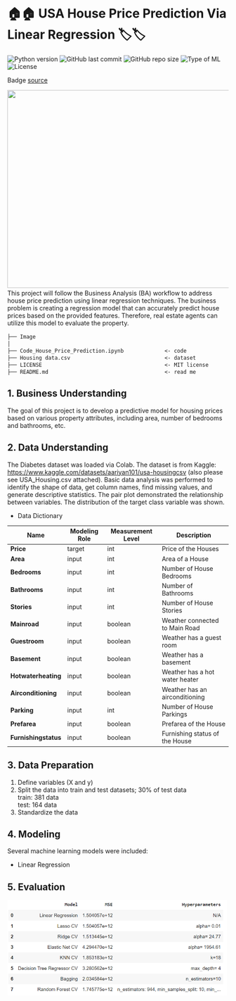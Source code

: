 # 🏠🏠 USA House Price Prediction Via Linear Regression 🏷️🏷️
![Python version](https://img.shields.io/badge/Python%20version-3.10%2B-lightgrey)
![GitHub last commit](https://img.shields.io/github/last-commit/Taweilo/house_price_prediction)
![GitHub repo size](https://img.shields.io/github/repo-size/Taweilo/house_price_prediction)
![Type of ML](https://img.shields.io/badge/Type%20of%20ML-Regression%20-red)
![License](https://img.shields.io/badge/License-MIT-green)

Badge [source](https://shields.io/)

 <img src="https://www.bouzaien.com/post/house-pricing-prediction/featured.png" width="1100" height="450">
This project will follow the Business Analysis (BA) workflow to address house price prediction using linear regression techniques. The business problem is creating a regression model that can accurately predict house prices based on the provided features. Therefore, real estate agents can utilize this model to evaluate the property.

```
├── Image                       
│
├── Code_House_Price_Prediction.ipynb             <- code
├── Housing data.csv                              <- dataset
├── LICENSE                                       <- MIT license
├── README.md                                     <- read me
```

## 1. Business Understanding
The goal of this project is to develop a predictive model for housing prices based on various property attributes, including area, number of bedrooms and bathrooms, etc.

## 2. Data Understanding 
The Diabetes dataset was loaded via Colab. The dataset is from Kaggle: https://www.kaggle.com/datasets/aariyan101/usa-housingcsv (also please see USA_Housing.csv attached). Basic data analysis was performed to identify the shape of data, get column names, find missing values, and generate descriptive statistics. The pair plot demonstrated the relationship between variables. The distribution of the target class variable was shown.

* Data Dictionary
 
| Name | Modeling Role | Measurement Level| Description |
| ---- | ------------- | ---------------- | ---------- |
| **Price** | target | int | Price of the Houses |
| **Area** | input | int | Area of a House |
| **Bedrooms** | input | int | Number of House Bedrooms |
| **Bathrooms** | input | int | Number of Bathrooms |
| **Stories** | input | int | Number of House Stories |
| **Mainroad** | input |  boolean | Weather connected to Main Road |
| **Guestroom** | input |  boolean | Weather has a guest room |
| **Basement** | input |  boolean  | Weather has a basement |
| **Hotwaterheating** | input |  boolean | Weather has a hot water heater |
| **Airconditioning** | input |  boolean | Weather has an airconditioning |
| **Parking** | input | int | Number of House Parkings |
| **Prefarea** | input |  boolean | Prefarea of the House |
| **Furnishingstatus** | input |  boolean | Furnishing status of the House |


 
## 3. Data Preparation 
1. Define variables (X and y) 
2. Split the data into train and test datasets; 30% of test data <br>
   train: 381 data<br>
   test:  164 data<br>
3. Standardize the data
  
## 4. Modeling   
Several machine learning models were included:
* Linear Regression

## 5. Evaluation
<img src="https://github.com/Taweilo/House_Price_Prediction/blob/main/Image/5.%20Evaluation.png" width="500" >

